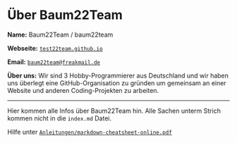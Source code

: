# Über Baum22Team

**Name:** Baum22Team / baum22team

**Webseite:** [`test22team.github.io`](https://test22team.github.io)

**Email:** [`baum22team@freakmail.de`](mailto:baum22team@freakmail.de)

**Über uns:** Wir sind 3 Hobby-Programmierer aus Deutschland und wir haben uns überlegt eine GitHub-Organisation zu gründen um gemeinsam an einer Website und anderen Coding-Projekten zu arbeiten.

------------------------------------------------------------------------------------------------------------------------------------------------------------------

Hier kommen alle Infos über Baum22Team hin. Alle Sachen unterm Strich kommen nicht in die `index.md` Datei.

Hilfe unter [`Anleitungen/markdown-cheatsheet-online.pdf`](https://github.com/test22team/Anleitungen/blob/main/markdown-cheatsheet-online.pdf)
